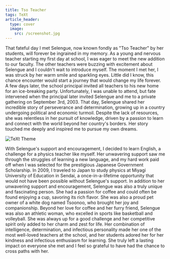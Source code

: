 ```yaml
---
title: Tso Teacher
tags: TeXt
article_header:
  type: cover
  image:
    src: /screenshot.jpg
---
```


That fateful day I met Selengue, now known fondly as "Tso Teacher" by her students, will forever be ingrained in my memory. As a young and nervous teacher starting my first day at school, I was eager to meet the new addition to our faculty. The other teachers were buzzing with excitement about Selengue and I couldn't wait to introduce myself. The moment I met her, I was struck by her warm smile and sparkling eyes. Little did I know, this chance encounter would start a journey that would change my life forever.
A few days later, the school principal invited all teachers to his new home for an ice-breaking party. Unfortunately, I was unable to attend, but fate intervened when the principal later invited Selengue and me to a private gathering on September 3rd, 2003. That day, Selengue shared her incredible story of perseverance and determination, growing up in a country undergoing political and economic turmoil. Despite the lack of resources, she was relentless in her pursuit of knowledge, driven by a passion to learn and connect with the world beyond her country's borders. Her story touched me deeply and inspired me to pursue my own dreams.

![TeXt Theme](https://storage.googleapis.com/twittersheet-275317/cdc_dataset_de_interview/zion.JPG)

With Selengue's support and encouragement, I decided to learn English, a challenge for a physics teacher like myself. Her unwavering support saw me through the struggles of learning a new language, and my hard work paid off when I was selected for the prestigious Japanese Government Scholarship. In 2009, I traveled to Japan to study physics at Miyagi University of Education in Sendai, a once-in-a-lifetime opportunity that would not have been possible without Selengue's support.
In addition to her unwavering support and encouragement, Selengue was also a truly unique and fascinating person. She had a passion for coffee and could often be found enjoying a cup, savoring its rich flavor. She was also a proud pet owner of a white dog named Tsoonoo, who brought her joy and companionship. Beyond her love for coffee and her furry friend, Selengue was also an athletic woman, who excelled in sports like basketball and volleyball. She was always up for a good challenge and her competitive spirit only added to her charm and zest for life. Her combination of intelligence, determination, and infectious personality made her one of the most well-loved teachers at the school, and her students adored her for her kindness and infectious enthusiasm for learning. She truly left a lasting impact on everyone she met and I feel so grateful to have had the chance to cross paths with her.
